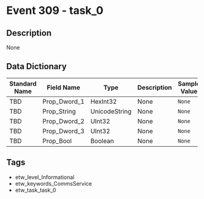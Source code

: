# Event 309 - task_0

## Description
None

## Data Dictionary
|Standard Name|Field Name|Type|Description|Sample Value|
|---|---|---|---|---|
|TBD|Prop_Dword_1|HexInt32|None|`None`|
|TBD|Prop_String|UnicodeString|None|`None`|
|TBD|Prop_Dword_2|UInt32|None|`None`|
|TBD|Prop_Dword_3|UInt32|None|`None`|
|TBD|Prop_Bool|Boolean|None|`None`|

## Tags
* etw_level_Informational
* etw_keywords_CommsService
* etw_task_task_0